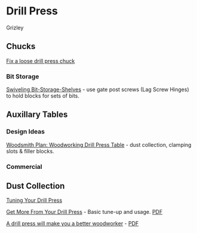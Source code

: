 # Drill Press

Grizley

## Chucks

[Fix a loose drill press chuck](https://www.finewoodworking.com/2011/12/08/fix-a-loose-drill-press-chuck)

### Bit Storage

[Swiveling Bit-Storage-Shelves](https://www.finewoodworking.com/2011/10/21/swiveling-bit-storage-shelves) - use gate post screws (Lag Screw Hinges) to hold blocks for sets of bits.

## Auxillary Tables

### Design Ideas

[Woodsmith Plan: Woodworking Drill Press Table](https://www.woodsmithplans.com/plan/woodworking-drill-press-table/) - dust collection, clamping slots & filler blocks.



### Commercial

## Dust Collection

[Tuning Your Drill Press](https://www.finewoodworking.com/membership/pdf/22573/011094060.pdf)

[Get More From Your Drill Press](https://www.finewoodworking.com/2006/01/01/get-more-from-your-drill-press) - Basic tune-up and usage. [PDF](https://www.finewoodworking.com/membership/pdf/23415/011182060.pdf)

[A drill press will make you a better woodworker](https://www.finewoodworking.com/2010/10/28/a-drill-press-will-make-you-a-better-woodworker) - [PDF](https://www.finewoodworking.com/membership/pdf/9866/011216022.pdf)
